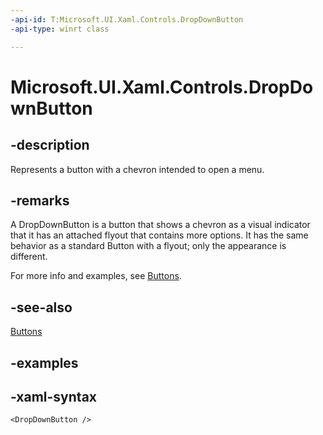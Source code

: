 ```yaml
---
-api-id: T:Microsoft.UI.Xaml.Controls.DropDownButton
-api-type: winrt class

---
```

<!-- Class syntax.
public class DropDownButton : Button, Button
-->

# Microsoft.UI.Xaml.Controls.DropDownButton


## -description

Represents a button with a chevron intended to open a menu.


## -remarks

A DropDownButton is a button that shows a chevron as a visual indicator that it has an attached flyout that contains more options. It has the same behavior as a standard Button with a flyout; only the appearance is different.

For more info and examples, see [Buttons](/windows/uwp/design/controls-and-patterns/buttons#create-a-drop-down-button).


## -see-also

[Buttons](/windows/uwp/design/controls-and-patterns/buttons#create-a-drop-down-button)


## -examples


## -xaml-syntax

```xaml
<DropDownButton />
```


